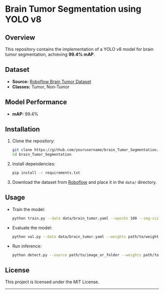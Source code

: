 
# Brain Tumor Segmentation using YOLO v8

## Overview

This repository contains the implementation of a YOLO v8 model for brain tumor segmentation, achieving **99.4% mAP**.

## Dataset

- **Source:** [Roboflow Brain Tumor Dataset](https://app.roboflow.com/data-science-tnitc/brain-tumor-40crk-zgelw-baoel/visualize/1)
- **Classes:** Tumor, Non-Tumor

## Model Performance

- **mAP:** 99.4%

## Installation

1. Clone the repository:
   ```bash
   git clone https://github.com/yourusername/brain_Tumor_Segmentation.git
   cd brain_Tumor_Segmentation
   ```

2. Install dependencies:
   ```bash
   pip install -r requirements.txt
   ```

3. Download the dataset from [Roboflow](https://app.roboflow.com/data-science-tnitc/brain-tumor-40crk-zgelw-baoel/visualize/1) and place it in the `data/` directory.

## Usage

- Train the model:
  ```bash
  python train.py --data data/brain_tumor.yaml --epochs 100 --img-size 640
  ```

- Evaluate the model:
  ```bash
  python val.py --data data/brain_tumor.yaml --weights path/to/weights.pt
  ```

- Run inference:
  ```bash
  python detect.py --source path/to/image_or_folder --weights path/to/weights.pt --img-size 640
  ```

## License

This project is licensed under the MIT License.

---
